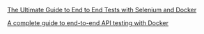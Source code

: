 
[The Ultimate Guide to End to End Tests with Selenium and Docker](https://www.freecodecamp.org/news/end-to-end-tests-with-selenium-and-docker-the-ultimate-guide)

[A complete guide to end-to-end API testing with Docker](https://www.freecodecamp.org/news/end-to-end-api-testing-with-docker)
